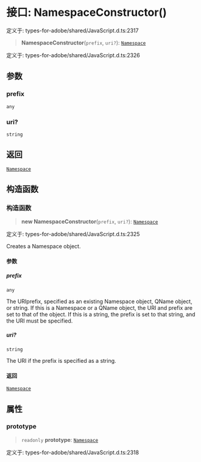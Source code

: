 # 接口: NamespaceConstructor()

定义于: types-for-adobe/shared/JavaScript.d.ts:2317

> **NamespaceConstructor**(`prefix`, `uri?`): [`Namespace`](Namespace.md)

定义于: types-for-adobe/shared/JavaScript.d.ts:2326

## 参数

### prefix

`any`

### uri?

`string`

## 返回

[`Namespace`](Namespace.md)

## 构造函数

### 构造函数

> **new NamespaceConstructor**(`prefix`, `uri?`): [`Namespace`](Namespace.md)

定义于: types-for-adobe/shared/JavaScript.d.ts:2325

Creates a Namespace object.

#### 参数

##### prefix

`any`

The URIprefix, specified as an existing Namespace object, QName object, or string. If this is a Namespace or a QName object, the URI and prefix are set to that of the object. If this is a string, the prefix is set to that string, and the URI must be specified.

##### uri?

`string`

The URI if the prefix is specified as a string.

#### 返回

[`Namespace`](Namespace.md)

## 属性

### prototype

> `readonly` **prototype**: [`Namespace`](Namespace.md)

定义于: types-for-adobe/shared/JavaScript.d.ts:2318
